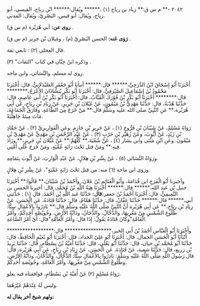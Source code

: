 ٢٠٤٢ -** م س ق:** زياد بن رياح (١) ،****** ويُقال:****** ابْن رباح، القيسي، أبو رياح، ويُقال: أبو قيس، البَصْرِيّ، ويُقال: المدني.

**روى عن:** أبي هُرَيْرة (م س ق) .

**رَوَى عَنه:** الحسن البَصْرِيّ (م) ، وغيلان بْن جرير (م س ق) .

قال العجلي (٢) : تابعي ثقة.

وذكره ابنُ حِبَّان في كتاب "الثقات" (٣) .

روى له مسلم، والنَّسَائي، وابن ماجه.

أَخْبَرَنَا أَبُو إِسْحَاقَ ابْنُ الدَّرَجِيِّ،****** قال:****** أنبأنا أَبُو جَعْفَرٍ الصَّيْدَلانِيُّ، قال: أَخْبَرَنَا مَحْمُودُ بْنُ إِسْمَاعِيلَ الصَّيْرَفِيُّ، قال: أَخْبَرَنَا أَبُو بَكْرِ بْنشَاذَانَ الأَعْرَجُ،******** قال:******** أَخْبَرَنَا أَبُو بَكْرِ بْنُ فُوُرَكَ الْقَبَّابُ، قال: أَخْبَرَنَا أَبُو بَكْرِ بْنُ أَبي عَاصِمٍ، قال: حَدَّثَنَا هُدْبَةُ، قال: حَدَّثَنَا مَهْدِيُّ بْنُ مَيْمُونٍ، عَنْ غَيْلانَ بْنِ جَرِيرٍ، عَنْ زِيَادِ بْنِ رِيَاحٍ، عَن أَبِي هُرَيْرة،** عَنِ النَّبِيِّ صلى الله عليه وسَلَّمَ قال:** مَنْ خَرَجَ مِنَ الطَّاعَةِ، وفَارَقَ الْجَمَاعَةَ، مَاتَ مِيتَةً جَاهِلِّيَةً.

رَوَاهُ مُسْلِمٌ، عَنْ شَيْبَانَ بْنِ فَرُّوخٍ (١) ، عَنْ جَرِيرِ بْنِ حَازِمٍ. وعَنِ الْقَوَارِيرِيِّ (٢) ، عَنْ حَمَّادِ بْنِ زَيْدٍ، عَنْ أَيُّوبَ، وعَنْ زُهَيْرِ بْنِ حَرْبٍ (٣) ، عَنْ عَبْدِ الرَّحْمَنِ بْنِ مَهْدِيٍّ عَنْ مَهْدِيِّ بْنِ مَيْمُونَ. وعَنِ ابْنِ مَثْنَى وابن بشار (٤) ، عَنْ شُعْبَةَ،** كُلُّهُمْ:** عَنْ غَيْلانَ بْنِ جَرِيرٍ،** وزَادَ فِيهِ:** ومَنْ قتل تَحْتَ رَايَةٍ عُمِّيَةٍ، ومَنْ خَرَجَ عَلَى أُمَّتِي.

ورَوَاهُ النَّسَائي (٥) ، عَنْ بِشْرِ بْنِ هِلالٍ، عَنْ عَبْدِ الْوَارِثِ، عَنْ أَيُّوبَ بِتَمَامِهِ.

ورَوَى ابن ماجة (٦) منه: من قتل تَحْتَ رَايَةٍ عَمِّيَةٍ"، عَنْ بِشْرِ بْنِ هِلالٍ.

وأخبرنا أَبُو الْفَرَجِ ابن قُدَامَةَ، وأَبُو الْغَنَائِمِ بْنُ عَلانَ، وأَحْمَدُ بْنُ شَيْبَانَ،** قَالُوا:** أَخْبَرَنَا حنبل بْن عَبد الله،****** قال:****** أَخْبَرَنَا هِبَةُ اللَّهِ بْنُ مُحَمَّدِ، قال: أخبرنا الحسن بن التَّمِيمِيُّ، قال: أَخْبَرَنَا أَحْمَدُ بْنُ جعفر،**قال:** حَدَّثَنَا عَبد اللَّهِ بْن أَحْمَدَ، قال (١) : حَدَّثني أبي،****** قال:****** حَدَّثَنَا عَفَّانُ، قال: حَدَّثَنَا هَمَّامٌ، قال: حَدَّثَنَا قَتَادَةُ، عَنِ الْحَسَنِ، عَنْ زِيَادِ بْنِ رِيَاحٍ،** عَن أَبِي هُرَيْرة أَنَّ النَّبِيَّ صَلَّى اللَّهُ عَلَيْهِ وسَلَّمَ قال:** بَادِرُوا بِالأَعْمَالِ سِتًّا: طُلُوعِ الشَّمْسِ مِنْ مَغْرِبِهَا، والدَّجَّالُ، والدُّخَانُ، ودَابَّةُ الأَرْضِ، وخُويْصَّةِ أَحَدِكُمْ، وأَمْرُ الْعَامَّةِ"وكَانَ قَتَادَةُ يَقُولُ: إِذَا قال: وأَمْرُ الْعَامَّةِ"قال: أَيْ أَمْرُ السَّاعَةِ.

وأَخْبَرَنَا أَبُو الْعَبَّاسِ أَحْمَدُ بْنُ أَبي الخير،****************** قال:****************** أَنْبَأَنَا أَبُو الْحَسَنِ الجمال، قال: أَخْبَرَنَا أَبُو عَلِيّ الحداد، قال: أَخْبَرَنَا أَبُو نُعَيْمٍ الْحَافِظُ، قال: حَدَّثَنَا أَبُو مُحَمَّد بْن حيان، قال: حَدَّثَنَا أَبُو يَعْلَى، قال: حَدَّثَنَا أُمَيَّةُ بْنُ بِسْطَامٍ، قال: حَدَّثَنَا يَزِيدُ بْن زريع، قال: حَدَّثَنَا شعبة، عَنْ قَتَادَةَ، عَنِ الْحَسَنِ، عَنْ زِيَادِ بْنِ رِيَاحٍ، عَن أَبِي هُرَيْرة، قال: قال رَسُولُ اللَّهِ صَلَّى اللَّهُ عَلَيْهِ وسَلَّمَ: بَادِرُوا بِالأَعْمَالِ سِتًّا: الدَّجَّالُ، والدُّخَّانُ، ودَابَّةُ الأَرْضِ، وطُلُوعُ الشَّمْسِ مِنْ مَغْرِبِهَا، وأَمْرُ الْعَامَّةِ، وخُويْصَةِ أَحَدِكُمْ.

رَوَاهُ مُسْلِمٍ (٢) عَنْ أُمَيَّةَ بْنِ بَسْطَامٍ، فوافقناه فيه بعلو.

وليس لَهُ عِنْدَهُمْ غَيْرُهُمَا.

**ولهم شيخ أخر يقال له:**